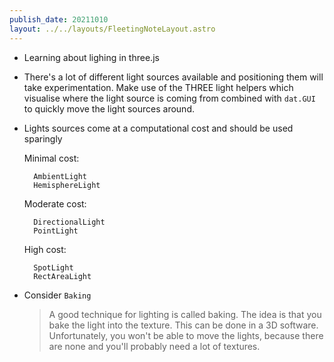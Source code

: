 ```yaml
---
publish_date: 20211010    
layout: ../../layouts/FleetingNoteLayout.astro
---
```

- Learning about lighing in three.js
- There's a lot of different light sources available and positioning them will take experimentation. Make use of the THREE light helpers which visualise where the light source is coming from combined with `dat.GUI` to quickly move the light sources around.
- Lights sources come at a computational cost and should be used sparingly

    Minimal cost:

        AmbientLight
        HemisphereLight

    Moderate cost:

        DirectionalLight
        PointLight

    High cost:

        SpotLight
        RectAreaLight

- Consider `Baking`
  > A good technique for lighting is called baking. The idea is that you bake the light into the texture. This can be done in a 3D software. Unfortunately, you won't be able to move the lights, because there are none and you'll probably need a lot of textures.

